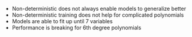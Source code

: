 - Non-deterministic does not always enable models to generalize better
- Non-deterministic training does not help for complicated polynomials
- Models are able to fit up until 7 variables
- Performance is breaking for 6th degree polynomials